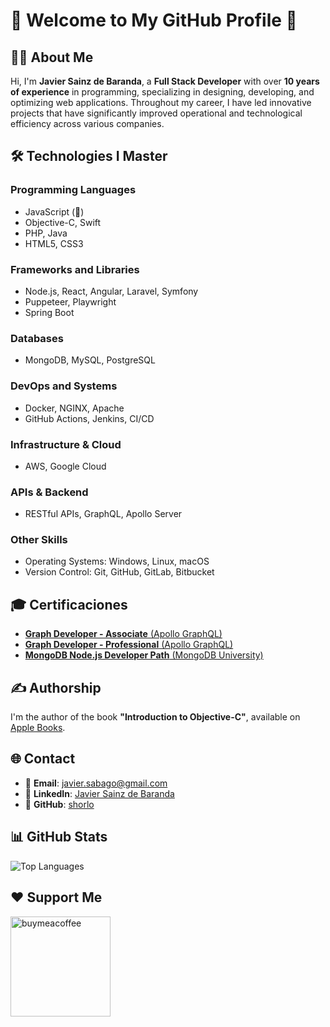 # 🌟 Welcome to My GitHub Profile 🚀

## 👨‍💻 About Me
Hi, I'm **Javier Sainz de Baranda**, a **Full Stack Developer** with over **10 years of experience** in programming, specializing in designing, developing, and optimizing web applications. Throughout my career, I have led innovative projects that have significantly improved operational and technological efficiency across various companies.

## 🛠️ Technologies I Master
### Programming Languages
- JavaScript (🌟)
- Objective-C, Swift
- PHP, Java
- HTML5, CSS3

### Frameworks and Libraries
- Node.js, React, Angular, Laravel, Symfony
- Puppeteer, Playwright
- Spring Boot

### Databases
- MongoDB, MySQL, PostgreSQL

### DevOps and Systems
- Docker, NGINX, Apache
- GitHub Actions, Jenkins, CI/CD

### Infrastructure & Cloud
- AWS, Google Cloud

### APIs & Backend
- RESTful APIs, GraphQL, Apollo Server

### Other Skills
- Operating Systems: Windows, Linux, macOS
- Version Control: Git, GitHub, GitLab, Bitbucket

## 🎓 Certificaciones
- [**Graph Developer - Associate** (Apollo GraphQL)](https://www.apollographql.com/tutorials/certifications/4f49ad42-709f-462e-a118-5c9b237ab2e9)
- [**Graph Developer - Professional** (Apollo GraphQL)](https://www.apollographql.com/tutorials/certifications/e031d2e2-f3e9-449b-8114-facb2ebf91f3)
- [**MongoDB Node.js Developer Path** (MongoDB University)](https://learn.mongodb.com/c/UgN3gvX4RqqqMDRMK3NB0g)

## ✍️ Authorship
I'm the author of the book **"Introduction to Objective-C"**, available on [Apple Books](https://books.apple.com/us/book/introducci%C3%B3n-a-objetive-c/id1408127002).

## 🌐 Contact
- 📧 **Email**: [javier.sabago@gmail.com](mailto:javier.sabago@gmail.com)  
- 💼 **LinkedIn**: [Javier Sainz de Baranda](https://www.linkedin.com/in/javier-sainz-de-baranda)  
- 🐙 **GitHub**: [shorlo](https://github.com/shorlo)  

## 📊 GitHub Stats 
![Top Languages](https://github-readme-stats.vercel.app/api/top-langs/?username=shorlo&layout=compact&theme=radical)

## ❤️ Support Me 

<a href="https://buymeacoffee.com/shorlo">
<img src="https://cdn.buymeacoffee.com/buttons/v2/default-yellow.png" width="160" alt="buymeacoffee" />
</a>


